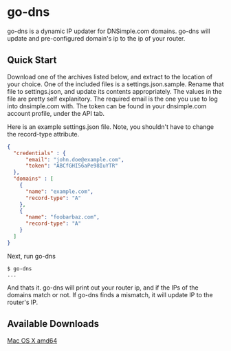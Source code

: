 # go-dns

go-dns is a dynamic IP updater for DNSimple.com domains.  go-dns will update
and pre-configured domain's ip to the ip of your router.

## Quick Start

Download one of the archives listed below, and extract to the location of
your choice.  One of the included files is a settings.json.sample.  Rename
that file to settings.json, and update its contents appropriately.  The
values in the file are pretty self explanitory.  The required email is
the one you use to log into dnsimple.com with.  The token can be found
in your dnsimple.com account profile, under the API tab.

Here is an example settings.json file.  Note, you shouldn't have to change
the record-type attribute.
```json
{
  "credentials" : {
      "email": "john.doe@example.com",
      "token": "ABCfGHI56aPe98IuYTR"
  },
  "domains" : [
    {
      "name": "example.com",
      "record-type": "A"
    },
    {
      "name": "foobarbaz.com",
      "record-type": "A"
    }
  ]
}
```

Next, run go-dns

```
$ go-dns
...
```

And thats it.  go-dns will print out your router ip, and if the IPs of
the domains match or not.  If go-dns finds a mismatch, it will update IP
to the router's IP.

## Available Downloads

[Mac OS X amd64](http://dl.bintray.com/jcarley/go-dns/0.1_darwin_amd64.zip)

